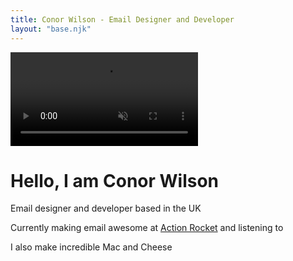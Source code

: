 ```yaml
---
title: Conor Wilson - Email Designer and Developer
layout: "base.njk"
---
```


<video autoplay muted loop>
    <source src="assets/video/bg-video.webm" type="video/webm"/>
    <source src="assets/video/bg-video.mp4" type="video/mp4"/>
</video>

<div class="flex-wrapper">
    <h1>Hello, I am Conor&nbsp;Wilson</h1>
    <p>Email designer and developer based in the&nbsp;UK</p>
    <p>Currently making email awesome at <a href='https://actionrocket.co'>Action Rocket</a> and listening to&nbsp;<a href="#" id='listen' target='_blank'></a></p>
    <p>I also make incredible Mac and&nbsp;Cheese</p>
</div>